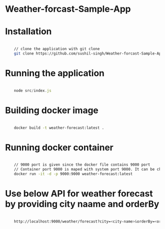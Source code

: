 # Weather-forcast-Sample-App


# Installation

```bash

    // clone the application with git clone
    git clone https://github.com/sushil-singh/Weather-forcast-Sample-App.git

```

# Running the application

```javascript

    node src/index.js


```

# Building docker image

```bash

    docker build -t weather-forecast:latest .

```

# Running docker container

```bash

    // 9000 port is given since the docker file contains 9000 port
    // Container port 9000 is maped with system port 9000. It can be chaned to any other port
    docker run -it -d -p 9000:9000 weather-forecast:latest

```

#  Use below API for weather forecast by providing city naame and orderBy

```bash

    http://localhost:9000/weather/forecast?city=<city-name>&orderBy=<orderBy asc|desc>

```


